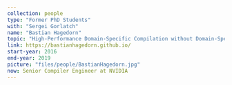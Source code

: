 ```yaml
---
collection: people
type: "Former PhD Students"
with: "Sergei Gorlatch"
name: "Bastian Hagedorn"
topic: "High-Performance Domain-Specific Compilation without Domain-Specific Compilers"
link: https://bastianhagedorn.github.io/
start-year: 2016
end-year: 2019
picture: "files/people/BastianHagedorn.jpg"
now: Senior Compiler Engineer at NVIDIA
---
```

